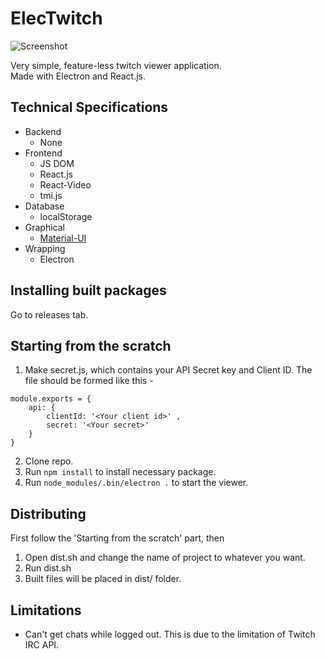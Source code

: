# ElecTwitch
![Screenshot](https://github.com/thy2134/ElecTwitch/blob/master/images/screen-shot-1.png?raw=true)

Very simple, feature-less twitch viewer application.   
Made with Electron and React.js. 

## Technical Specifications
- Backend
  - None
- Frontend
  - JS DOM
  - React.js
  - React-Video
  - tmi.js
- Database
  - localStorage
- Graphical
  - [Material-UI](https://github.com/mui-org/material-ui)
- Wrapping
  - Electron

## Installing built packages
Go to releases tab.

## Starting from the scratch
1. Make secret.js, which contains your API Secret key and Client ID.
The file should be formed like this -
```
module.exports = { 
    api: {
        clientId: '<Your client id>' ,
        secret: '<Your secret>'
    }
}
```
2. Clone repo.
3. Run `npm install` to install necessary package.
4. Run `node_modules/.bin/electron .` to start the viewer.

## Distributing
First follow the 'Starting from the scratch' part, then
1. Open dist.sh and change the name of project to whatever you want.
2. Run dist.sh
3. Built files will be placed in dist/ folder.

## Limitations
- Can't get chats while logged out. This is due to the limitation of Twitch IRC API.
